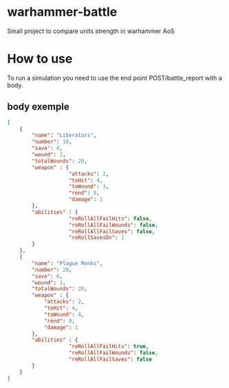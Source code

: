 # warhammer-battle

Small project to compare units strength in warhammer AoS

# How to use

To run a simulation you need to use the end point POST/battle_report with a body.

## body exemple
```json
[
    {
        "name": "Liberators",
        "number": 10,
        "save": 4,
        "wound": 2,
        "totalWounds": 20,
        "weapon" : {
                    "attacks": 2,
                    "toHit": 4,
                    "toWound": 3,
                    "rend": 0,
                    "damage": 1
        },
        "abilities" : {
                    "reRollAllFailHits": false,
                    "reRollAllFailWounds": false,
                    "reRollAllFailSaves": false,
                    "reRollSavesOn": 1
        }
    },
    {
        "name": "Plague Monks",
        "number": 20,
        "save": 6,
        "wound": 1,
        "totalWounds": 20,
        "weapon" : {
            "attacks": 2,
            "toHit": 4,
            "toWound": 4,
            "rend": 0,
            "damage": 1
        },
        "abilities" : {
                    "reRollAllFailHits": true,
                    "reRollAllFailWounds": false,
                    "reRollAllFailSaves": false
        }
    }
]
```
